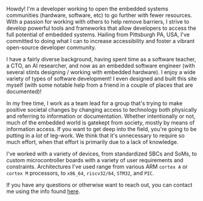 
Howdy! I'm a developer working to open the embedded systems communities (hardware, software, etc)
to go further with fewer resources. With a passion for working with others to help remove barriers,
I strive to develop powerful tools and frameworks that allow developers to access the full
potential of embedded systems. Hailing from Pittsburgh PA, USA, I've committed to doing what I can
to increase accessibility and foster a vibrant open-source developer community.

I have a fairly diverse background, having spent time as a software teacher, a CTO, an AI researcher,
and now as an embedded software engineer (with several stints designing / working with embedded
hardware). I enjoy a wide variety of types of software development! I even designed and built this
site myself (with some notable help from a friend in a couple of places that are documented)!

In my free time, I work as a team lead for a group that's trying to make positive societal changes
by changing access to technology both physically and referring to information or documentation. 
Whether intentionally or not, much of the embedded world is gatekept from society, mostly by means of
information access. If you want to get deep into the field, you're going to be putting in a *lot* of
leg-work. We think that it's unnecessary to require so much effort, when that effort is primarily due
to a lack of knowledge.

I've worked with a variety of devices, from standardized SBCs and SoMs, to custom microcontroller
boards with a variety of user requirements and constraints. Architectures I've used range from
various ARM `cortex A` or `cortex M` processors, to `x86_64`, `riscv32/64`, `STM32`, and `PIC`.

If you have any questions or otherwise want to reach out, you can contact me using the info found
[here](/contact).
